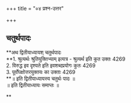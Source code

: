 +++
title = "०४ प्रश्न-उत्तर"

+++


## चतुर्थपादः

**अथ द्वितीयाध्यायश् चतुर्थपादः  
**1. श्रुत्यर्थः श्रुतियुक्तिभ्याम् इत्यत्र - श्रुत्यर्थ इति कुत उक्तः 4269  
2. विरुद्ध इव दृश्यते इति इवशब्दप्रयोगः कुतः 4269  
3. पूर्वोपक्षोत्तरयुक्तयः का उक्ताः 4269  
**॥ इति द्वितीयाध्यायस्य चतुर्थः पादः ॥  
॥ इति द्वितीयाध्यायः समाप्तः ॥  
  
**

